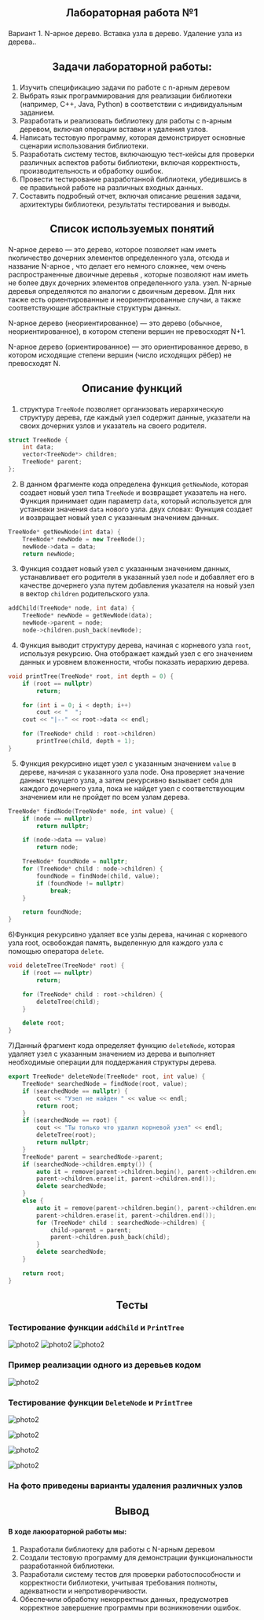 ## <p align="center">Лабораторная работа №1</p>

Вариант 1. N-арное дерево. Вставка узла в дерево. Удаление узла из дерева..
## <p align="center">Задачи лабораторной работы:</p>
1. Изучить спецификацию задачи по работе с n-арным деревом
2. Выбрать язык программирования для реализации библиотеки (например, C++, Java, Python) в соответствии с индивидуальным заданием.
3. Разработать и реализовать библиотеку для работы с n-арным деревом, включая операции вставки и удаления узлов.
4. Написать тестовую программу, которая демонстрирует основные сценарии использования библиотеки.
5. Разработать систему тестов, включающую тест-кейсы для проверки различных аспектов работы библиотеки, включая корректность, производительность и обработку ошибок.
6. Провести тестирование разработанной библиотеки, убедившись в ее правильной работе на различных входных данных.
7. Составить подробный отчет, включая описание решения задачи, архитектуры библиотеки, результаты тестирования и выводы.
## <p align="center">Список используемых понятий </p>
N-арное дерево — это дерево, которое позволяет нам иметь nколичество дочерних элементов определенного узла, отсюда и название N-арное , что делает его немного сложнее, чем очень распространенные двоичные деревья , которые позволяют нам иметь не более двух дочерних элементов определенного узла. узел.
N-арные деревья определяются по аналогии с двоичным деревом. Для них также есть ориентированные и неориентированные случаи, а также соответствующие абстрактные структуры данных.

N-арное дерево (неориентированное) — это дерево (обычное, неориентированное), в котором степени вершин не превосходят N+1.


N-арное дерево (ориентированное) — это ориентированное дерево, в котором исходящие степени вершин (число исходящих рёбер) не превосходят N.
## <p align="center">Описание функций  </p>
1) структура `TreeNode` позволяет организовать иерархическую структуру дерева, где каждый узел содержит данные, указатели на своих дочерних узлов и указатель на своего родителя.
```cpp
struct TreeNode {
    int data;
    vector<TreeNode*> children;
    TreeNode* parent;
};
```
2) В данном фрагменте кода определена функция `getNewNode`, которая создает новый узел типа `TreeNode` и возвращает указатель на него.
Функция принимает один параметр `data`, который используется для установки значения `data` нового узла.
двух словах: Функция создает и возвращает новый узел с указанным значением данных.
```cpp
TreeNode* getNewNode(int data) {
    TreeNode* newNode = new TreeNode();
    newNode->data = data;
    return newNode;
   ```
   3) Функция создает новый узел с указанным значением данных, устанавливает его родителя в указанный узел `node` и добавляет его в качестве дочернего узла путем добавления указателя на новый узел в вектор `children` родительского узла.
```cpp
addChild(TreeNode* node, int data) {
    TreeNode* newNode = getNewNode(data);
    newNode->parent = node;
    node->children.push_back(newNode);
 ```
 4) Функция выводит структуру дерева, начиная с корневого узла `root`, используя рекурсию. Она отображает каждый узел с его значением данных и уровнем вложенности, чтобы показать иерархию дерева.
```cpp
void printTree(TreeNode* root, int depth = 0) {
    if (root == nullptr)
        return;

    for (int i = 0; i < depth; i++)
        cout << "  ";
    cout << "|--" << root->data << endl;

    for (TreeNode* child : root->children)
        printTree(child, depth + 1);
}  
 ```
5) Функция рекурсивно ищет узел с указанным значением `value` в дереве, начиная с указанного узла node. Она проверяет значение данных текущего узла, а затем рекурсивно вызывает себя для каждого дочернего узла, пока не найдет узел с соответствующим значением или не пройдет по всем узлам дерева.
```cpp
TreeNode* findNode(TreeNode* node, int value) {
    if (node == nullptr)
        return nullptr;

    if (node->data == value)
        return node;

    TreeNode* foundNode = nullptr;
    for (TreeNode* child : node->children) {
        foundNode = findNode(child, value);
        if (foundNode != nullptr)
            break;
    }

    return foundNode;
}
```
6)Функция рекурсивно удаляет все узлы дерева, начиная с корневого узла root, освобождая память, выделенную для каждого узла с помощью оператора  `delete`.
```cpp
void deleteTree(TreeNode* root) {
    if (root == nullptr)
        return;

    for (TreeNode* child : root->children) {
        deleteTree(child);
    }

    delete root;
}
```
7)Данный фрагмент кода определяет функцию `deleteNode`, которая удаляет узел с указанным значением из дерева и выполняет необходимые операции для поддержания структуры дерева.
```cpp
export TreeNode* deleteNode(TreeNode* root, int value) {
    TreeNode* searchedNode = findNode(root, value);
    if (searchedNode == nullptr) {
        cout << "Узел не найден " << value << endl;
        return root;
    }
    if (searchedNode == root) {
        cout << "Ты только что удалил корневой узел" << endl;
        deleteTree(root);
        return nullptr;
    }
    TreeNode* parent = searchedNode->parent;
    if (searchedNode->children.empty()) {
        auto it = remove(parent->children.begin(), parent->children.end(), searchedNode);
        parent->children.erase(it, parent->children.end());
        delete searchedNode;
    }
    else {
        auto it = remove(parent->children.begin(), parent->children.end(), searchedNode);
        parent->children.erase(it, parent->children.end());
        for (TreeNode* child : searchedNode->children) {
            child->parent = parent;
            parent->children.push_back(child);
        }
        delete searchedNode;
    }

    return root;
}
```
## <p align="center">Тесты   </p>

### Тестирование функции `addChild` и `PrintTree` 
![photo2](1.png)
![photo2](2.png)
![photo2](3.png)
### Пример реализации одного из деревьев кодом 
![photo2](8.png)

### Тестирование функции `DeleteNode` и `PrintTree` 

![photo2](4.png)

![photo2](5.png)

![photo2](6.png)

![photo2](7.png)
### На фото приведены варианты удаления различных узлов
## <p align="center"> Вывод </p>
#### В ходе лаюораторной работы мы:
1. Разработали библиотеку для работы с  N-арным деревом
2. Создали тестовую программу для демонстрации функциональности разработанной библиотеки.
3. Разработали систему тестов для проверки работоспособности и корректности библиотеки, учитывая требования полноты, адекватности и непротиворечивости.
4. Обеспечили обработку некорректных данных, предусмотрев корректное завершение программы при возникновении ошибок.

